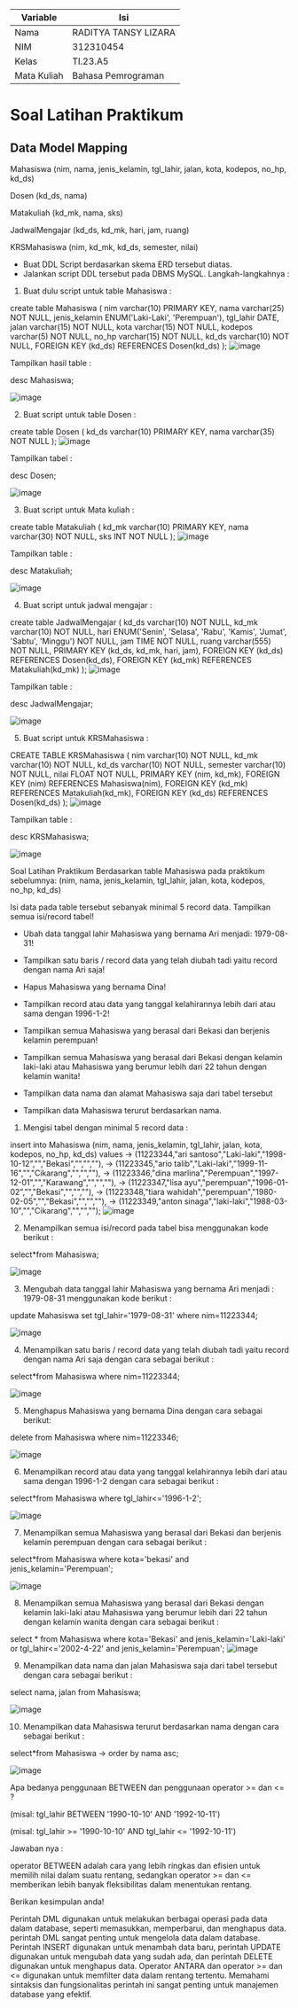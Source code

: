 | Variable | Isi |
| -------- | --- |
| Nama | RADITYA TANSY LIZARA  |
| NIM | 312310454 |
| Kelas | TI.23.A5 |
| Mata Kuliah | Bahasa Pemrograman |

# Soal Latihan Praktikum
## Data Model Mapping

Mahasiswa (nim, nama, jenis_kelamin, tgl_lahir, jalan, kota, kodepos, no_hp, kd_ds)

Dosen (kd_ds, nama)

Matakuliah (kd_mk, nama, sks)

JadwalMengajar (kd_ds, kd_mk, hari, jam, ruang)

KRSMahasiswa (nim, kd_mk, kd_ds, semester, nilai)

- Buat DDL Script berdasarkan skema ERD tersebut diatas.
- Jalankan script DDL tersebut pada DBMS MySQL.
Langkah-langkahnya :

1. Buat dulu script untuk table Mahasiswa :

create table Mahasiswa (
    nim varchar(10) PRIMARY KEY,
    nama varchar(25) NOT NULL,
    jenis_kelamin ENUM('Laki-Laki', 'Perempuan'),
    tgl_lahir DATE,
    jalan varchar(15) NOT NULL,
    kota varchar(15) NOT NULL,
    kodepos varchar(5) NOT NULL,
    no_hp varchar(15) NOT NULL,
    kd_ds varchar(10) NOT NULL,
    FOREIGN KEY (kd_ds) REFERENCES Dosen(kd_ds)
    ); 
![image](https://github.com/RadityaTansyLizara/PRAKTIKUM2SQL/assets/147571863/c14807e2-4433-4656-932b-c0f815984636)

Tampilkan hasil table :

desc Mahasiswa;

![image](https://github.com/RadityaTansyLizara/PRAKTIKUM2SQL/assets/147571863/6fd6dae1-a7b8-4f07-9510-58f5f9820f12)


2. Buat script untuk table Dosen :

create table Dosen (
    kd_ds varchar(10) PRIMARY KEY,
    nama varchar(35) NOT NULL
    );
![image](https://github.com/RadityaTansyLizara/PRAKTIKUM2SQL/assets/147571863/9e0dcd3f-7161-43ec-ac81-53412c50eb00)


Tampilkan tabel :

desc Dosen;

![image](https://github.com/RadityaTansyLizara/PRAKTIKUM2SQL/assets/147571863/2877188a-5601-4e54-8943-c9924bf19644)


3. Buat script untuk Mata kuliah :

create table Matakuliah (
    kd_mk varchar(10) PRIMARY KEY,
    nama varchar(30) NOT NULL,
    sks INT NOT NULL
    );
![image](https://github.com/RadityaTansyLizara/PRAKTIKUM2SQL/assets/147571863/89fbaa1a-b27c-4b2f-ba95-e8d2115988f9)


Tampilkan table :

desc Matakuliah;

![image](https://github.com/RadityaTansyLizara/PRAKTIKUM2SQL/assets/147571863/aed13003-18c6-418a-b97e-96004dc7f433)


4. Buat script untuk jadwal mengajar :

create table JadwalMengajar (
    kd_ds varchar(10) NOT NULL,
    kd_mk varchar(10) NOT NULL,
    hari ENUM('Senin', 'Selasa', 'Rabu', 'Kamis', 'Jumat', 'Sabtu', 'Minggu') NOT NULL,
    jam TIME NOT NULL,
    ruang varchar(555) NOT NULL,
    PRIMARY KEY (kd_ds, kd_mk, hari, jam),
    FOREIGN KEY (kd_ds) REFERENCES Dosen(kd_ds),
    FOREIGN KEY (kd_mk) REFERENCES Matakuliah(kd_mk)
    ); 
![image](https://github.com/RadityaTansyLizara/PRAKTIKUM2SQL/assets/147571863/d4898bac-7902-4a69-ac6b-a3958c0f4e72)

Tampilkan table :

desc JadwalMengajar;

![image](https://github.com/RadityaTansyLizara/PRAKTIKUM2SQL/assets/147571863/0701f417-d156-492a-b4c2-912e623d7fbb)


5. Buat script untuk KRSMahasiswa :

CREATE TABLE KRSMahasiswa (
    nim varchar(10) NOT NULL,
    kd_mk varchar(10) NOT NULL,
    kd_ds varchar(10) NOT NULL,
    semester varchar(10) NOT NULL,
    nilai FLOAT NOT NULL,
    PRIMARY KEY (nim, kd_mk),
    FOREIGN KEY (nim) REFERENCES Mahasiswa(nim),
    FOREIGN KEY (kd_mk) REFERENCES Matakuliah(kd_mk),
    FOREIGN KEY (kd_ds) REFERENCES Dosen(kd_ds)
    );
![image](https://github.com/RadityaTansyLizara/PRAKTIKUM2SQL/assets/147571863/b8d888d8-c311-41ae-a95c-d753931a10d4)


Tampilkan table :

desc KRSMahasiswa;

![image](https://github.com/RadityaTansyLizara/PRAKTIKUM2SQL/assets/147571863/7cdf63c6-a983-40fc-ac26-39ebbaf57cde)


Soal Latihan Praktikum
Berdasarkan table Mahasiswa pada praktikum sebelumnya: (nim, nama, jenis_kelamin, tgl_lahir, jalan, kota, kodepos, no_hp, kd_ds)

Isi data pada table tersebut sebanyak minimal 5 record data. Tampilkan semua isi/record tabel!

- Ubah data tanggal lahir Mahasiswa yang bernama Ari menjadi: 1979-08-31!

- Tampilkan satu baris / record data yang telah diubah tadi yaitu record dengan nama Ari saja!

- Hapus Mahasiswa yang bernama Dina!

- Tampilkan record atau data yang tanggal kelahirannya lebih dari atau sama dengan 1996-1-2!

- Tampilkan semua Mahasiswa yang berasal dari Bekasi dan berjenis kelamin perempuan!

- Tampilkan semua Mahasiswa yang berasal dari Bekasi dengan kelamin laki-laki atau Mahasiswa yang berumur lebih dari 22 tahun dengan kelamin wanita!

- Tampilkan data nama dan alamat Mahasiswa saja dari tabel tersebut

- Tampilkan data Mahasiswa terurut berdasarkan nama.

1. Mengisi tabel dengan minimal 5 record data :

insert into Mahasiswa (nim, nama, jenis_kelamin, tgl_lahir, jalan, kota, kodepos, no_hp, kd_ds) values 
-> (11223344,"ari santoso","Laki-laki","1998-10-12","","Bekasi","","",""), 
-> (11223345,"ario talib","Laki-laki","1999-11-16","","Cikarang","","",""), 
-> (11223346,"dina marlina","Perempuan","1997-12-01","","Karawang","","",""), 
-> (11223347,"lisa ayu","perempuan","1996-01-02","","Bekasi","","",""), 
-> (11223348,"tiara wahidah","perempuan","1980-02-05","","Bekasi","","",""), 
-> (11223349,"anton sinaga","laki-laki","1988-03-10","","Cikarang","","","");
![image](https://github.com/RadityaTansyLizara/PRAKTIKUM2SQL/assets/147571863/11346277-0e2a-42d8-84bf-f46e1230afbe)


2. Menampilkan semua isi/record pada tabel bisa menggunakan kode berikut :

select*from Mahasiswa;

![image](https://github.com/RadityaTansyLizara/PRAKTIKUM2SQL/assets/147571863/540b48ac-e827-4af4-9d17-9b3269af8045)


3. Mengubah data tanggal lahir Mahasiswa yang bernama Ari menjadi : 1979-08-31 menggunakan kode berikut :

update Mahasiswa set tgl_lahir='1979-08-31' where nim=11223344;

![image](https://github.com/RadityaTansyLizara/PRAKTIKUM2SQL/assets/147571863/31226df7-ea7b-4907-b02a-2a68eaeed153)


4. Menampilkan satu baris / record data yang telah diubah tadi yaitu record dengan nama Ari saja dengan cara sebagai berikut :

select*from Mahasiswa where nim=11223344;

![image](https://github.com/RadityaTansyLizara/PRAKTIKUM2SQL/assets/147571863/f1b75d63-306d-4425-8701-030348f1d31b)


5. Menghapus Mahasiswa yang bernama Dina dengan cara sebagai berikut:

delete from Mahasiswa where nim=11223346;

![image](https://github.com/RadityaTansyLizara/PRAKTIKUM2SQL/assets/147571863/22c0d7f9-0d2b-4f1b-ae57-c17341530611)


6. Menampilkan record atau data yang tanggal kelahirannya lebih dari atau sama dengan 1996-1-2 dengan cara sebagai berikut :

select*from Mahasiswa where tgl_lahir<='1996-1-2';

![image](https://github.com/RadityaTansyLizara/PRAKTIKUM2SQL/assets/147571863/f8028556-a9eb-4991-91a7-41d5db5e8aee)


7. Menampilkan semua Mahasiswa yang berasal dari Bekasi dan berjenis kelamin perempuan dengan cara sebagai berikut :

select*from Mahasiswa where kota='bekasi' and jenis_kelamin='Perempuan';

![image](https://github.com/RadityaTansyLizara/PRAKTIKUM2SQL/assets/147571863/4d21d2a1-af86-41fd-a497-747d2c6ee779)


8. Menampilkan semua Mahasiswa yang berasal dari Bekasi dengan kelamin laki-laki atau Mahasiswa yang berumur lebih dari 22 tahun dengan kelamin wanita dengan cara sebagai berikut :

select * from Mahasiswa where kota='Bekasi' and jenis_kelamin='Laki-laki' 
or tgl_lahir<='2002-4-22' 
and jenis_kelamin='Perempuan';
![image](https://github.com/RadityaTansyLizara/PRAKTIKUM2SQL/assets/147571863/e21572b2-62fe-491b-9de0-d6376cd67233)


9. Menampilkan data nama dan jalan Mahasiswa saja dari tabel tersebut dengan cara sebagai berikut :

select nama, jalan from Mahasiswa;

![image](https://github.com/RadityaTansyLizara/PRAKTIKUM2SQL/assets/147571863/8e16ac44-8f2c-452f-bf19-5666bdc6f9e0)


10. Menampilkan data Mahasiswa terurut berdasarkan nama dengan cara sebagai berikut :

select*from Mahasiswa -> order by nama asc;

![image](https://github.com/RadityaTansyLizara/PRAKTIKUM2SQL/assets/147571863/492b646f-3b67-44c6-a4b1-c8f72f4330b2)


Apa bedanya penggunaan BETWEEN dan penggunaan operator >= dan <= ?

(misal: tgl_lahir BETWEEN '1990-10-10' AND '1992-10-11')

(misal: tgl_lahir >= '1990-10-10' AND tgl_lahir <= '1992-10-11')

Jawaban nya :

operator BETWEEN adalah cara yang lebih ringkas dan efisien untuk memilih nilai dalam suatu rentang, sedangkan operator >= dan <= memberikan lebih banyak fleksibilitas dalam menentukan rentang.

Berikan kesimpulan anda!

Perintah DML digunakan untuk melakukan berbagai operasi pada data dalam database, seperti memasukkan, memperbarui, dan menghapus data. perintah DML sangat penting untuk mengelola data dalam database. Perintah INSERT digunakan untuk menambah data baru, perintah UPDATE digunakan untuk mengubah data yang sudah ada, dan perintah DELETE digunakan untuk menghapus data. Operator ANTARA dan operator >= dan <= digunakan untuk memfilter data dalam rentang tertentu. Memahami sintaksis dan fungsionalitas perintah ini sangat penting untuk manajemen database yang efektif.
